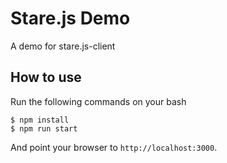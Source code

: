 
# Stare.js Demo

A demo for stare.js-client

## How to use

Run the following commands on your bash

```
$ npm install
$ npm run start
```

And point your browser to `http://localhost:3000`.
